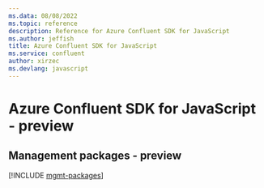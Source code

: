 ```yaml
---
ms.data: 08/08/2022
ms.topic: reference
description: Reference for Azure Confluent SDK for JavaScript
ms.author: jeffish
title: Azure Confluent SDK for JavaScript
ms.service: confluent
author: xirzec
ms.devlang: javascript
---
```

# Azure Confluent SDK for JavaScript - preview

## Management packages - preview
[!INCLUDE [mgmt-packages](confluent-mgmt-index.md)]